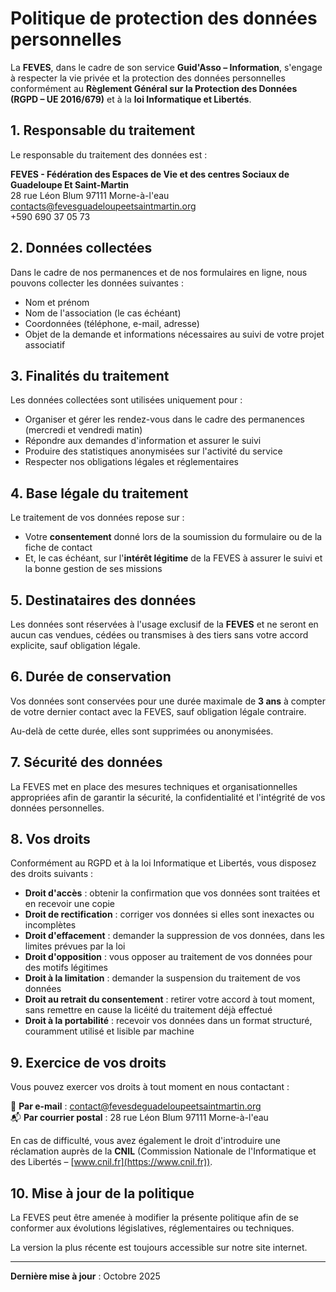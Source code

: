 # Politique de protection des données personnelles

La **FEVES**, dans le cadre de son service **Guid'Asso – Information**, s'engage à respecter la vie privée et la protection des données personnelles conformément au **Règlement Général sur la Protection des Données (RGPD – UE 2016/679)** et à la **loi Informatique et Libertés**.

## 1. Responsable du traitement

Le responsable du traitement des données est :

**FEVES - Fédération des Espaces de Vie et des centres Sociaux de Guadeloupe Et Saint-Martin**  
28 rue Léon Blum 97111 Morne-à-l'eau  
contacts@fevesguadeloupeetsaintmartin.org  
+590 690 37 05 73

## 2. Données collectées

Dans le cadre de nos permanences et de nos formulaires en ligne, nous pouvons collecter les données suivantes :

- Nom et prénom
- Nom de l'association (le cas échéant)
- Coordonnées (téléphone, e-mail, adresse)
- Objet de la demande et informations nécessaires au suivi de votre projet associatif

## 3. Finalités du traitement

Les données collectées sont utilisées uniquement pour :

- Organiser et gérer les rendez-vous dans le cadre des permanences (mercredi et vendredi matin)
- Répondre aux demandes d'information et assurer le suivi
- Produire des statistiques anonymisées sur l'activité du service
- Respecter nos obligations légales et réglementaires

## 4. Base légale du traitement

Le traitement de vos données repose sur :

- Votre **consentement** donné lors de la soumission du formulaire ou de la fiche de contact
- Et, le cas échéant, sur l'**intérêt légitime** de la FEVES à assurer le suivi et la bonne gestion de ses missions

## 5. Destinataires des données

Les données sont réservées à l'usage exclusif de la **FEVES** et ne seront en aucun cas vendues, cédées ou transmises à des tiers sans votre accord explicite, sauf obligation légale.

## 6. Durée de conservation

Vos données sont conservées pour une durée maximale de **3 ans** à compter de votre dernier contact avec la FEVES, sauf obligation légale contraire.

Au-delà de cette durée, elles sont supprimées ou anonymisées.

## 7. Sécurité des données

La FEVES met en place des mesures techniques et organisationnelles appropriées afin de garantir la sécurité, la confidentialité et l'intégrité de vos données personnelles.

## 8. Vos droits

Conformément au RGPD et à la loi Informatique et Libertés, vous disposez des droits suivants :

- **Droit d'accès** : obtenir la confirmation que vos données sont traitées et en recevoir une copie
- **Droit de rectification** : corriger vos données si elles sont inexactes ou incomplètes
- **Droit d'effacement** : demander la suppression de vos données, dans les limites prévues par la loi
- **Droit d'opposition** : vous opposer au traitement de vos données pour des motifs légitimes
- **Droit à la limitation** : demander la suspension du traitement de vos données
- **Droit au retrait du consentement** : retirer votre accord à tout moment, sans remettre en cause la licéité du traitement déjà effectué
- **Droit à la portabilité** : recevoir vos données dans un format structuré, couramment utilisé et lisible par machine

## 9. Exercice de vos droits

Vous pouvez exercer vos droits à tout moment en nous contactant :

📧 **Par e-mail** : contact@fevesdeguadeloupeetsaintmartin.org  
📬 **Par courrier postal** : 28 rue Léon Blum 97111 Morne-à-l'eau

En cas de difficulté, vous avez également le droit d'introduire une réclamation auprès de la **CNIL** (Commission Nationale de l'Informatique et des Libertés – [www.cnil.fr](https://www.cnil.fr)).

## 10. Mise à jour de la politique

La FEVES peut être amenée à modifier la présente politique afin de se conformer aux évolutions législatives, réglementaires ou techniques.

La version la plus récente est toujours accessible sur notre site internet.

---

**Dernière mise à jour** : Octobre 2025
